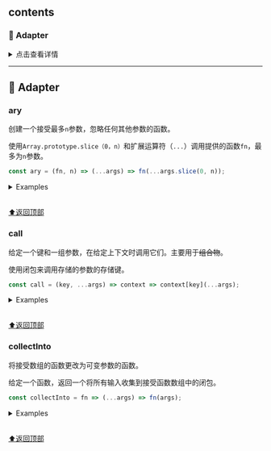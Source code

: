 
## contents

### 🔌 Adapter

<details>
<summary>点击查看详情</summary>

* [`ary---数组`](#ary)
* [`call`](#call)
* [`collectInto`](#collectinto)
* [`flip`](#flip)
* [`over`](#over)
* [`overArgs`](#overargs)
* [`pipeAsyncFunctions`](#pipeasyncfunctions)
* [`pipeFunctions`](#pipefunctions)
* [`promisify`](#promisify)
* [`rearg`](#rearg)
* [`spreadOver`](#spreadover)
* [`unary`](#unary)

</details>

-----
## 🔌 Adapter

### ary

创建一个接受最多`n`参数，忽略任何其他参数的函数。

使用`Array.prototype.slice（0，n）`和扩展运算符（`...`）调用提供的函数`fn`，最多为`n`参数。

```js
const ary = (fn, n) => (...args) => fn(...args.slice(0, n));
```

<details>
<summary>Examples</summary>

```js
const firstTwoMax = ary(Math.max, 2);
[[2, 6, 'a'], [8, 4, 6], [10]].map(x => firstTwoMax(...x)); // [6, 8, 10]
```

</details>

<br>[⬆返回顶部](#contents)

### call

给定一个键和一组参数，在给定上下文时调用它们。主要用于~~组合物~~。

使用闭包来调用存储的参数的存储键。

```js
const call = (key, ...args) => context => context[key](...args);
```

<details>
<summary>Examples</summary>

```js
Promise.resolve([1, 2, 3])
  .then(call('map', x => 2 * x))
  .then(console.log); // [ 2, 4, 6 ]
const map = call.bind(null, 'map');
Promise.resolve([1, 2, 3])
  .then(map(x => 2 * x))
  .then(console.log); // [ 2, 4, 6 ]
```

</details>

<br>[⬆返回顶部](#contents)

### collectInto

将接受数组的函数更改为可变参数的函数。

给定一个函数，返回一个将所有输入收集到接受函数数组中的闭包。

```js
const collectInto = fn => (...args) => fn(args);
```

<details>
<summary>Examples</summary>

```js
const Pall = collectInto(Promise.all.bind(Promise));
let p1 = Promise.resolve(1);
let p2 = Promise.resolve(2);
let p3 = new Promise(resolve => setTimeout(resolve, 2000, 3));
Pall(p1, p2, p3).then(console.log); // [1, 2, 3] (after about 2 seconds)
```

</details>

<br>[⬆返回顶部](#contents)